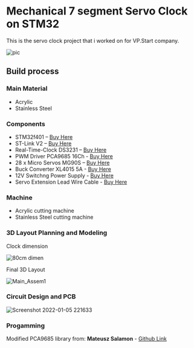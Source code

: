 # Mechanical 7 segment Servo Clock on STM32
This is the servo clock project that i worked on for VP.Start company.

![pic](https://user-images.githubusercontent.com/73976219/152266998-6e91aa42-a0c9-4c6d-88e7-9dc7350e52c3.jpg)

## Build process

### Main Material

- Acrylic
- Stainless Steel

### Components

- STM32f401 – [Buy Here](https://www.aliexpress.com/item/4001111466839.html)
- ST-Link V2 – [Buy Here](https://www.aliexpress.com/item/4001111466839.html)
- Real-Time-Clock DS3231 – [Buy Here](https://www.aliexpress.com/item/4000004876793.html)
- PWM Driver PCA9685 16Ch - [Buy Here](https://www.aliexpress.com/item/32469378576.html)
- 28 x Micro Servos MG90S – [Buy Here](https://www.aliexpress.com/item/32975209678.html?)
- Buck Converter XL4015 5A - [Buy Here](https://www.aliexpress.com/item/32711173698.html)
- 12V Switchng Power Supply - [Buy Here](https://www.aliexpress.com/item/33051556213.html)
- Servo Extension Lead Wire Cable - [Buy Here](https://www.aliexpress.com/item/32827365727.html)

### Machine 
- Acrylic cutting machine
- Stainless Steel cutting machine

### 3D Layout Planning and Modeling

Clock dimension

![80cm dimen](https://user-images.githubusercontent.com/73976219/152270391-0a953df3-c69c-4078-b5cc-d541d93a0d16.PNG)

Final 3D Layout

![Main_Assem1](https://user-images.githubusercontent.com/73976219/152271147-2c590e1f-bcf9-49a3-b3b8-e2b0c246420a.png)

### Circuit Design and PCB

![Screenshot 2022-01-05 221633](https://user-images.githubusercontent.com/73976219/152271374-fc1b3818-85e1-4cf8-a1a8-70fdf87d1227.png)

### Progamming

Modified PCA9685 library from: **Mateusz Salamon** - [Github Link](https://github.com/lamik/Servos_PWM_STM32_HAL)

